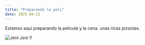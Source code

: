 ```yaml
---
title: "Preparando la peli"
date: 2025-04-21
---
```


Estamos aqui preparando la pelicula y la cena. unas ricas pizzotas. 

![Jeni](/JournalImages/Jeni.png)
*Jeni !!*

